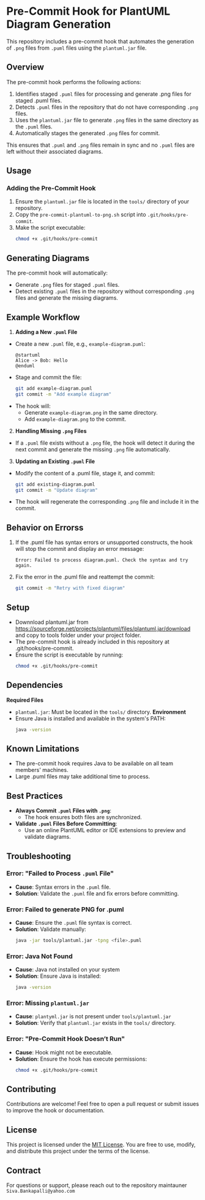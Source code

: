 # Pre-Commit Hook for PlantUML Diagram Generation
This repository includes a pre-commit hook that automates the generation of `.png` files from `.puml` files using the `plantuml.jar` file.

## Overview
The pre-commit hook performs the following actions:
1. Identifies staged `.puml` files for processing and generate .png files for staged .puml files.
2. Detects `.puml` files in the repository that do not have corresponding `.png` files.
3. Uses the `plantuml.jar` file to generate `.png` files in the same directory as the `.puml` files.
4. Automatically stages the generated `.png` files for commit.

This ensures that `.puml` and `.png` files remain in sync and no `.puml` files are left without their associated diagrams.

## Usage
### Adding the Pre-Commit Hook
1. Ensure the `plantuml.jar` file is located in the `tools/` directory of your repository.
2. Copy the `pre-commit-plantuml-to-png.sh` script into `.git/hooks/pre-commit`.
3. Make the script executable:
   ```bash
   chmod +x .git/hooks/pre-commit

## Generating Diagrams
The pre-commit hook will automatically:
- Generate `.png` files for staged `.puml` files.
- Detect existing `.puml` files in the repository without corresponding `.png` files and generate the missing diagrams.

## Example Workflow
1. **Adding a New `.puml` File**
 - Create a new `.puml` file, e.g., `example-diagram.puml`:
   ```puml
   @startuml
   Alice -> Bob: Hello
   @enduml
 - Stage and commit the file:
   ```bash
   git add example-diagram.puml
   git commit -m "Add example diagram"
 - The hook will:
   - Generate `example-diagram.png` in the same directory.
   - Add `example-diagram.png` to the commit.

2. **Handling Missing `.png` Files**
 - If a `.puml` file exists without a `.png` file, the hook will detect it during the next commit and generate the missing `.png` file automatically.

3. **Updating an Existing `.puml` File**
 - Modify the content of a .puml file, stage it, and commit:
   ```bash
   git add existing-diagram.puml
   git commit -m "Update diagram"
 - The hook will regenerate the corresponding `.png` file and include it in the commit.

## Behavior on Errorss
1. If the .puml file has syntax errors or unsupported constructs, the hook will stop the commit and display an error message:
    ```plaintext
    Error: Failed to process diagram.puml. Check the syntax and try again.
2. Fix the error in the .puml file and reattempt the commit:
    ```bash
    git commit -m "Retry with fixed diagram"

## Setup
- Downnload plantuml.jar from https://sourceforge.net/projects/plantuml/files/plantuml.jar/download and copy to tools folder under your project folder.
- The pre-commit hook is already included in this repository at .git/hooks/pre-commit.
- Ensure the script is executable by running:
    ```bash
    chmod +x .git/hooks/pre-commit

## Dependencies
**Required Files**
 - `plantuml.jar`: Must be located in the `tools/` directory.
**Environment**
 - Ensure Java is installed and available in the system's PATH:
   ```bash
   java -version

## Known Limitations
- The pre-commit hook requires Java to be available on all team members' machines.
- Large .puml files may take additional time to process.

## Best Practices
- **Always Commit `.puml` Files with `.png`**:
   - The hook ensures both files are synchronized.
- **Validate `.puml` Files Before Committing**:
  - Use an online PlantUML editor or IDE extensions to preview and validate diagrams.

## Troubleshooting
### Error: "Failed to Process `.puml` File"
- **Cause**: Syntax errors in the `.puml` file.
- **Solution**: Validate the `.puml` file and fix errors before committing.

### Error: Failed to generate PNG for <file>.puml
- **Cause**: Ensure the `.puml` file syntax is correct.
- **Solution**: Validate manually:
   ```bash
   java -jar tools/plantuml.jar -tpng <file>.puml

### Error: Java Not Found
- **Cause**: Java not installed on your system
- **Solution**: Ensure Java is installed:
   ```bash
   java -version

### Error: Missing `plantuml.jar`
- **Cause**: `plantyml.jar` is not present under `tools/plantuml.jar`
- **Solution**: Verify that `plantuml.jar` exists in the `tools/` directory.

### Error: "Pre-Commit Hook Doesn’t Run"
- **Cause**: Hook might not be executable.
- **Solution**: Ensure the hook has execute permissions:
  ```bash
  chmod +x .git/hooks/pre-commit

## Contributing
Contributions are welcome! Feel free to open a pull request or submit issues to improve the hook or documentation.

## License
This project is licensed under the [MIT License]([LICENSE](https://github.com/sivabankapalli/pre-commit-hooks-plantuml-to-png/blob/main/LICENSE)). You are free to use, modify, and distribute this project under the terms of the license.

## Contract
For questions or support, please reach out to the repository maintauner `Siva.Bankapalli@yahoo.com`
